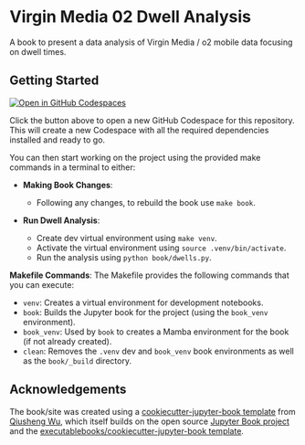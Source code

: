 # Virgin Media 02 Dwell Analysis

A book to present a data analysis of Virgin Media / o2 mobile data focusing on dwell times.

## Getting Started

[![Open in GitHub Codespaces](https://github.com/codespaces/badge.svg)](https://github.com/codespaces/new/cdrowley/virginmediao2-dwells?quickstart=1)

Click the button above to open a new GitHub Codespace for this repository. This will create a new Codespace with all the required dependencies installed and ready to go.

You can then start working on the project using the provided make commands in a terminal to either:

- **Making Book Changes**:
	- Following any changes, to rebuild the book use `make book`.

- **Run Dwell Analysis**:
	- Create dev virtual environment using `make venv`.
    - Activate the virtual environment using `source .venv/bin/activate`.
    - Run the analysis using `python book/dwells.py`.

**Makefile Commands**:
The Makefile provides the following commands that you can execute:

- `venv`: Creates a virtual environment for development notebooks.
- `book`: Builds the Jupyter book for the project (using the `book_venv` environment).
- `book_venv`: Used by `book` to creates a Mamba environment for the book (if not already created).
- `clean`: Removes the `.venv` dev and `book_venv` book environments as well as the `book/_build` directory.


## Acknowledgements

The book/site was created using a [cookiecutter-jupyter-book template](https://github.com/giswqs/cookiecutter-jupyter-book) from [Qiusheng Wu](https://scholar.google.com/citations?user=vmml4_0AAAAJ), which itself builds on the open source [Jupyter Book project](https://jupyterbook.org/) and the [executablebooks/cookiecutter-jupyter-book template](https://github.com/executablebooks/cookiecutter-jupyter-book).
